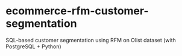 # ecommerce-rfm-customer-segmentation
SQL-based customer segmentation using RFM on Olist dataset (with PostgreSQL + Python)
